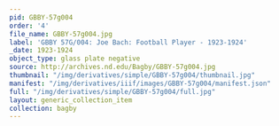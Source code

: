 ```yaml
---
pid: GBBY-57g004
order: '4'
file_name: GBBY-57g004.jpg
label: 'GBBY 57G/004: Joe Bach: Football Player - 1923-1924'
_date: 1923-1924
object_type: glass plate negative
source: http://archives.nd.edu/Bagby/GBBY-57g004.jpg
thumbnail: "/img/derivatives/simple/GBBY-57g004/thumbnail.jpg"
manifest: "/img/derivatives/iiif/images/GBBY-57g004/manifest.json"
full: "/img/derivatives/simple/GBBY-57g004/full.jpg"
layout: generic_collection_item
collection: bagby
---
```


